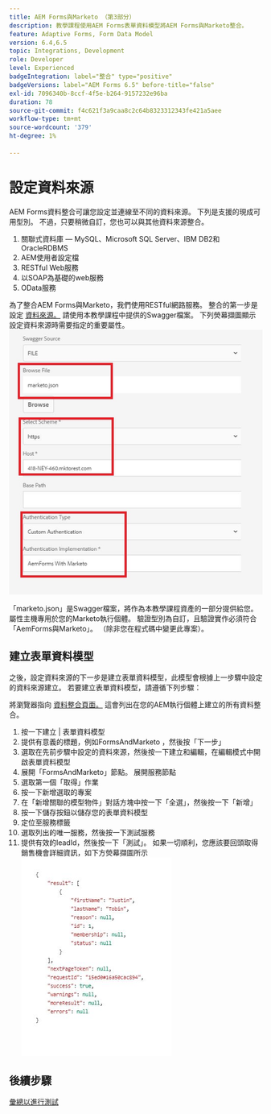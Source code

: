 ```yaml
---
title: AEM Forms與Marketo （第3部分）
description: 教學課程使用AEM Forms表單資料模型將AEM Forms與Marketo整合。
feature: Adaptive Forms, Form Data Model
version: 6.4,6.5
topic: Integrations, Development
role: Developer
level: Experienced
badgeIntegration: label="整合" type="positive"
badgeVersions: label="AEM Forms 6.5" before-title="false"
exl-id: 7096340b-8ccf-4f5e-b264-9157232e96ba
duration: 78
source-git-commit: f4c621f3a9caa8c2c64b8323312343fe421a5aee
workflow-type: tm+mt
source-wordcount: '379'
ht-degree: 1%

---
```


# 設定資料來源

AEM Forms資料整合可讓您設定並連線至不同的資料來源。 下列是支援的現成可用型別。 不過，只要稍微自訂，您也可以與其他資料來源整合。

1. 關聯式資料庫 — MySQL、Microsoft SQL Server、IBM DB2和OracleRDBMS
1. AEM使用者設定檔
1. RESTful Web服務
1. 以SOAP為基礎的web服務
1. OData服務

為了整合AEM Forms與Marketo，我們使用RESTful網路服務。 整合的第一步是設定 [資料來源。](https://helpx.adobe.com/experience-manager/6-4/forms/using/configure-data-sources.html#ConfigureRESTfulwebservices) 請使用本教學課程中提供的Swagger檔案。 下列熒幕擷圖顯示設定資料來源時需要指定的重要屬性。
![資料來源](assets/datasource.png)

「marketo.json」是Swagger檔案，將作為本教學課程資產的一部分提供給您。
屬性主機專用於您的Marketo執行個體。
驗證型別為自訂，且驗證實作必須符合「AemForms與Marketo」。 （除非您在程式碼中變更此專案）。

## 建立表單資料模型

之後，設定資料來源的下一步是建立表單資料模型，此模型會根據上一步驟中設定的資料來源建立。 若要建立表單資料模型，請遵循下列步驟：

將瀏覽器指向 [資料整合頁面。](http://localhost:4502/aem/forms.html/content/dam/formsanddocuments-fdm) 這會列出在您的AEM執行個體上建立的所有資料整合。

1. 按一下建立 | 表單資料模型
1. 提供有意義的標題，例如FormsAndMarketo ，然後按「下一步」
1. 選取在先前步驟中設定的資料來源，然後按一下建立和編輯，在編輯模式中開啟表單資料模型
1. 展開「FormsAndMarketo」節點。 展開服務節點
1. 選取第一個「取得」作業
1. 按一下新增選取的專案
1. 在「新增關聯的模型物件」對話方塊中按一下「全選」，然後按一下「新增」
1. 按一下儲存按鈕以儲存您的表單資料模型
1. 定位至服務標籤
1. 選取列出的唯一服務，然後按一下測試服務
1. 提供有效的leadId，然後按一下「測試」。 如果一切順利，您應該要回頭取得銷售機會詳細資訊，如下方熒幕擷圖所示
   ![testresults](assets/testresults.png)

## 後續步驟

[彙總以進行測試](./part4.md)
